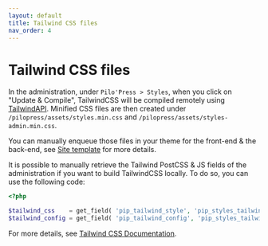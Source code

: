 ```yaml
---
layout: default
title: Tailwind CSS files
nav_order: 4
---
```


# Tailwind CSS files

In the administration, under `Pilo'Press > Styles`, when you click on "Update & Compile", TailwindCSS will be compiled remotely using [TailwindAPI](https://www.tailwindapi.com/). Minified CSS files are then created under `/pilopress/assets/styles.min.css` and `/pilopress/assets/styles-admin.min.css`.

You can manually enqueue those files in your theme for the front-end & the back-end, see [Site template](/PiloPress/docs/site-template) for more details.

It is possible to manually retrieve the Tailwind PostCSS & JS fields of the administration if you want to build TailwindCSS locally. To do so, you can use the following code:

```php
<?php

$tailwind_css    = get_field( 'pip_tailwind_style', 'pip_styles_tailwind' );
$tailwind_config = get_field( 'pip_tailwind_config', 'pip_styles_tailwind' );
```

For more details, see [Tailwind CSS Documentation](https://tailwindcss.com/docs/installation/).
